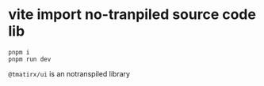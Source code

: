 # vite import no-tranpiled source code lib

```shell
pnpm i
pnpm run dev
```

`@tmatirx/ui` is an notranspiled library
